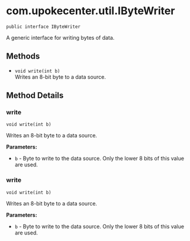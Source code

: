 # com.upokecenter.util.IByteWriter

    public interface IByteWriter

A generic interface for writing bytes of data.

## Methods

* `void write(int b)`<br>
 Writes an 8-bit byte to a data source.

## Method Details

### write
    void write(int b)
Writes an 8-bit byte to a data source.

**Parameters:**

* <code>b</code> - Byte to write to the data source. Only the lower 8 bits of this
 value are used.

### write
    void write(int b)
Writes an 8-bit byte to a data source.

**Parameters:**

* <code>b</code> - Byte to write to the data source. Only the lower 8 bits of this
 value are used.
